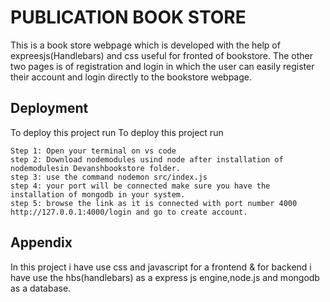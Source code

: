 
# PUBLICATION BOOK STORE 
This is a book store webpage which is developed with the help of expreesjs(Handlebars) and css useful for fronted of bookstore. The other two pages is of registration and login in which the user can easily register their account and login directly to the bookstore webpage.

## Deployment
To deploy this project run
To deploy this project run
```
Step 1: Open your terminal on vs code 
step 2: Download nodemodules usind node after installation of nodemodulesin Devanshbookstore folder.
step 3: use the command nodemon src/index.js 
step 4: your port will be connected make sure you have the installation of mongodb in your system.
step 5: browse the link as it is connected with port number 4000 http://127.0.0.1:4000/login and go to create account.
```

## Appendix
 In this project i have use css and javascript for a frontend & for backend i have use the hbs(handlebars) as a express js engine,node.js and mongodb as a database.


